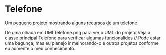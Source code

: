 # Telefone
Um pequeno projeto mostrando alguns recursos de um telefone

Dê uma olhada em UMLTelefone.png para ver o UML do projeto
Veja a classe principal Telefone para verificar algumas funcionalides
// Pode estar uma bagunça, mas eu planejo ir melhorando-o e outros projetos conforme eu aumente o meu conhecimento.

